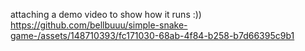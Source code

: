 attaching a demo video to show how it runs :))
https://github.com/bellbuuu/simple-snake-game-/assets/148710393/fc171030-68ab-4f84-b258-b7d66395c9b1

